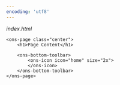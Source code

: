 ```yaml
---
encoding: 'utf8'
---
```


*index.html*

	<ons-page class="center">    
    	<h1>Page Content</h1>    

    	<ons-bottom-toolbar>
	      	<ons-icon icon="home" size="2x">
	      	</ons-icon>      
	    </ons-bottom-toolbar>
  	</ons-page>